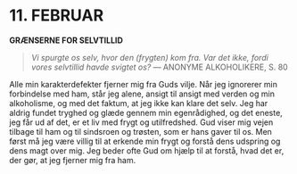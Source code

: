 # 11. FEBRUAR

**GRÆNSERNE FOR SELVTILLID**

> *Vi spurgte os selv, hvor den (frygten) kom fra. Var det ikke, fordi vores selvtillid havde svigtet os?*
> — ANONYME ALKOHOLIKERE, S. 80

Alle min karakterdefekter fjerner mig fra Guds vilje. Når jeg ignorerer min forbindelse med ham, står jeg alene, ansigt til ansigt med verden og min alkoholisme, og med det faktum, at jeg ikke kan klare det selv. Jeg har aldrig fundet tryghed og glæde gennem min egenrådighed, og det eneste, jeg får ud af det, er et liv med frygt og utilfredshed. Gud viser mig vejen tilbage til ham og til sindsroen og trøsten, som er hans gaver til os. Men først må jeg være villig til at erkende min frygt og forstå dens udspring og dens magt over mig. Jeg beder ofte Gud om hjælp til at forstå, hvad det er, der gør, at jeg fjerner mig fra ham.
